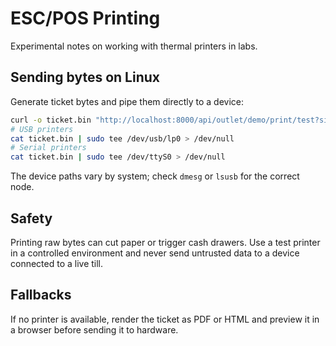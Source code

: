 # ESC/POS Printing

Experimental notes on working with thermal printers in labs.

## Sending bytes on Linux

Generate ticket bytes and pipe them directly to a device:

```bash
curl -o ticket.bin "http://localhost:8000/api/outlet/demo/print/test?size=80mm"
# USB printers
cat ticket.bin | sudo tee /dev/usb/lp0 > /dev/null
# Serial printers
cat ticket.bin | sudo tee /dev/ttyS0 > /dev/null
```

The device paths vary by system; check `dmesg` or `lsusb` for the correct node.

## Safety

Printing raw bytes can cut paper or trigger cash drawers. Use a test printer in a
controlled environment and never send untrusted data to a device connected to a
live till.

## Fallbacks

If no printer is available, render the ticket as PDF or HTML and preview it in a
browser before sending it to hardware.
